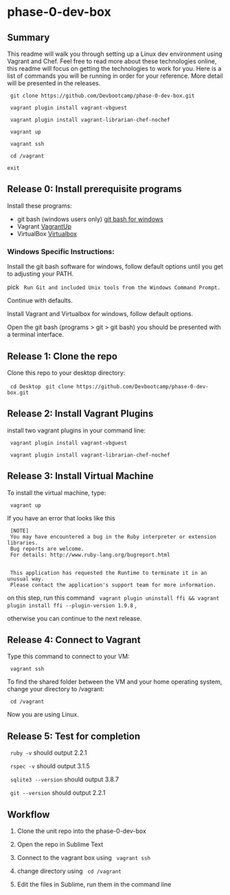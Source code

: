 # phase-0-dev-box

## Summary

This readme will walk you through setting up a Linux dev environment using Vagrant and Chef. Feel free to read more about these technologies online, this readme will focus on getting the technologies to work for you. Here is a list of commands you will be running in order for your reference. More detail will be presented in the releases.

``` git clone https://github.com/Devbootcamp/phase-0-dev-box.git```

``` vagrant plugin install vagrant-vbguest```

``` vagrant plugin install vagrant-librarian-chef-nochef```

``` vagrant up```

``` vagrant ssh```

``` cd /vagrant```

``` exit ```

## Release 0: Install prerequisite programs

Install these programs:
  - git bash (windows users only) [git bash for windows](http://git-scm.com/download/win)
  - Vagrant [VagrantUp](https://www.vagrantup.com/downloads.html)
  - VirtualBox [Virtualbox](https://www.virtualbox.org/wiki/Downloads)

### Windows Specific Instructions:

Install the git bash software for windows, follow default options until you get to adjusting your PATH.

pick ``` Run Git and included Unix tools from the Windows Command Prompt.```

Continue with defaults.

Install Vagrant and Virtualbox for windows, follow default options.

Open the git bash (programs > git > git bash) you should be presented with a terminal interface.


## Release 1: Clone the repo

Clone this repo to your desktop directory:

``` cd Desktop```
``` git clone https://github.com/Devbootcamp/phase-0-dev-box.git```

## Release 2: Install Vagrant Plugins

install two vagrant plugins in your command line:

``` vagrant plugin install vagrant-vbguest```

``` vagrant plugin install vagrant-librarian-chef-nochef```

## Release 3: Install Virtual Machine

To install the virtual machine, type:

``` vagrant up```

If you have an error that looks like this

```
 [NOTE]
 You may have encountered a bug in the Ruby interpreter or extension libraries.
 Bug reports are welcome.
 For details: http://www.ruby-lang.org/bugreport.html


 This application has requested the Runtime to terminate it in an unusual way.
 Please contact the application's support team for more information.
```


on this step, run this command ``` vagrant plugin uninstall ffi && vagrant plugin install ffi --plugin-version 1.9.8```
,

otherwise you can continue to the next release.

## Release 4: Connect to Vagrant
Type this command to connect to your VM:

``` vagrant ssh```

To find the shared folder between the VM and your home operating system, change your directory to /vagrant:

``` cd /vagrant```

Now you are using Linux.

## Release 5: Test for completion

``` ruby -v``` should output 2.2.1

``` rspec -v``` should output 3.1.5

``` sqlite3 --version``` should output 3.8.7

``` git --version``` should output 2.2.1

## Workflow

1. Clone the unit repo into the phase-0-dev-box

2. Open the repo in Sublime Text

2. Connect to the vagrant box using ``` vagrant ssh```

3. change directory using ``` cd /vagrant```

4. Edit the files in Sublime, run them in the command line





